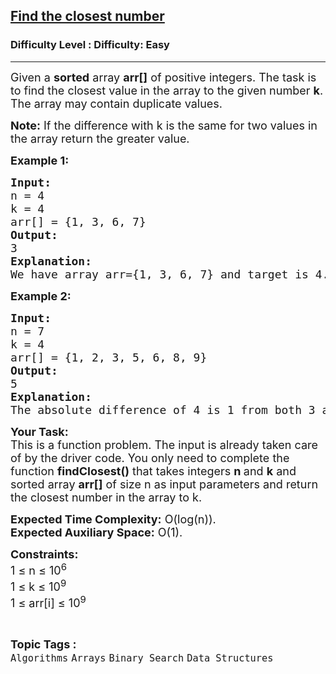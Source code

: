 <h2><a href="https://www.geeksforgeeks.org/problems/find-the-closest-number5513/1?page=1&category=Binary%20Search&sortBy=difficulty">Find the closest number</a></h2><h3>Difficulty Level : Difficulty: Easy</h3><hr><div class="problems_problem_content__Xm_eO"><p><span style="font-size: 18px;">Given a <strong>sorted</strong> array <strong>arr[]</strong> of positive integers. The task is to find the closest value in the array to the given number <strong>k</strong>. The array may contain duplicate values.</span></p>
<p><span style="font-size: 18px;"><strong>Note:</strong> If the difference with k is the same for two values in the array return the greater value.<br></span></p>
<p><span style="font-size: 18px;"><strong>Example 1:</strong></span></p>
<pre><span style="font-size: 18px;"><strong>Input:</strong> <br>n = 4<br>k = 4<br>arr[] = {1, 3, 6, 7}
<strong>Output:</strong> <br>3
<strong>Explanation:
</strong>We have array arr={1, 3, 6, 7} and target is 4. If we look at the absolute difference of target with every element of the array we will get { |1-4|, |3-4|, |6-4|, |7-4| }  = {3, 1, 2, 3}. So, the closest number is <strong>3.</strong>
</span></pre>
<p><span style="font-size: 18px;"><strong>Example 2:</strong></span></p>
<pre><span style="font-size: 18px;"><strong>Input:<br></strong>n = 7<br>k = 4<strong><br></strong>arr[] = {1, 2, 3, 5, 6, 8, 9}
<strong>Output:<br></strong>5<br><strong>Explanation:<br></strong>The absolute difference of 4 is 1 from both 3 and 5. According to the question, we have to return greater value, which is 5.</span></pre>
<p><span style="font-size: 18px;"><strong>Your Task:</strong><br>This is a function problem. The input is already taken care of by the driver code. You only need to complete the function <strong>findClosest()</strong> that takes integers <strong>n </strong>and <strong>k</strong>&nbsp;and sorted array <strong>arr[]</strong> of size n as input parameters and return the closest number in the array to k.&nbsp;</span></p>
<p><span style="font-size: 18px;"><strong>Expected Time Complexity:</strong> O(log(n)).<br><strong>Expected Auxiliary Space:</strong>&nbsp;O(1).</span></p>
<p><span style="font-size: 18px;"><strong>Constraints:</strong><br>1 ≤ n ≤ 10<sup>6</sup><br>1 ≤ k ≤ 10<sup>9</sup><br>1 ≤ arr[i] ≤ 10<sup>9</sup></span></p></div><br><p><span style=font-size:18px><strong>Topic Tags : </strong><br><code>Algorithms</code>&nbsp;<code>Arrays</code>&nbsp;<code>Binary Search</code>&nbsp;<code>Data Structures</code>&nbsp;